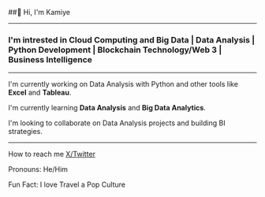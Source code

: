 ##👋 Hi, I'm Kamiye


---
### I'm intrested in **Cloud Computing and Big Data** | **Data Analysis** | **Python Development** | **Blockchain Technology/Web 3** | **Business Intelligence**
---
I'm currently working on Data Analysis with Python and other tools like **Excel** and **Tableau**.

I'm currently learning **Data Analysis** and **Big Data Analytics**.

I'm looking to collaborate on Data Analysis projects and building BI strategies.

---
How to reach me [X/Twitter](https://x.com/king_ksjo)

Pronouns: He/Him

Fun Fact: I love Travel a Pop Culture

<!--
**kingksjo/kingksjo** is a ✨ _special_ ✨ repository because its `README.md` (this file) appears on your GitHub profile.

Here are some ideas to get you started:

- 🔭 I’m currently working on ...
- 🌱 I’m currently learning ...
- 👯 I’m looking to collaborate on ...
- 🤔 I’m looking for help with ...
- 💬 Ask me about ...
- 📫 How to reach me: ...
- 😄 Pronouns: ...
- ⚡ Fun fact: ...
-->
